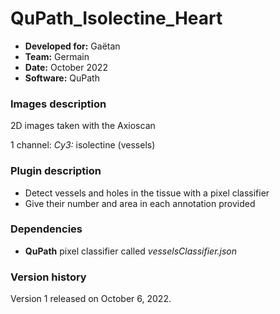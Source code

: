 # QuPath_Isolectine_Heart

* **Developed for:** Gaëtan
* **Team:** Germain
* **Date:** October 2022
* **Software:** QuPath

### Images description

2D images taken with the Axioscan

1 channel: *Cy3:* isolectine (vessels)

### Plugin description

* Detect vessels and holes in the tissue with a pixel classifier
* Give their number and area in each annotation provided

### Dependencies

* **QuPath** pixel classifier called *vesselsClassifier.json*

### Version history

Version 1 released on October 6, 2022.
